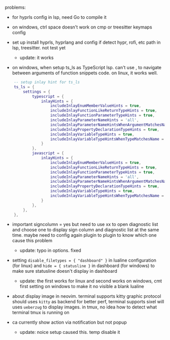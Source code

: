problems:

- for hyprls config in lsp, need Go to compile it

- on windows, ctrl space doesn't work on cmp or treesitter keymaps config

- set up install hyprls, hyprlang and config if detect hypr, rofi, etc path in lsp, treesitter. not test yet

  + update: it works

- on windows, when setup ts_ls as TypeScript lsp. can't use <c-l>, <c-h> to navigate between arguments of function snippets code. on linux, it works well.

```lua
    -- setup inlay hint for ts_ls
    ts_ls = {
        settings = {
            typescript = {
                inlayHints = {
                    includeInlayEnumMemberValueHints = true,
                    includeInlayFunctionLikeReturnTypeHints = true,
                    includeInlayFunctionParameterTypeHints = true,
                    includeInlayParameterNameHints = 'all',
                    includeInlayParameterNameHintsWhenArgumentMatchesName = true, -- false
                    includeInlayPropertyDeclarationTypeHints = true,
                    includeInlayVariableTypeHints = true,
                    includeInlayVariableTypeHintsWhenTypeMatchesName = true -- false
                }
            },
            javascript = {
                inlayHints = {
                    includeInlayEnumMemberValueHints = true,
                    includeInlayFunctionLikeReturnTypeHints = true,
                    includeInlayFunctionParameterTypeHints = true,
                    includeInlayParameterNameHints = 'all',
                    includeInlayParameterNameHintsWhenArgumentMatchesName = true,
                    includeInlayPropertyDeclarationTypeHints = true,
                    includeInlayVariableTypeHints = true,
                    includeInlayVariableTypeHintsWhenTypeMatchesName = true
                }
            },
        },
    },
```

- important signcolumn = yes but need to use <leader>xx to open diagnostic list and choose one to display sign column and diagnostic list at the same time. maybe need to config again plugin to plugin to know which one cause this problem
  + update: typo in options. fixed

- setting `disable_filetypes = { "dashboard" }` in lualine configuration (for linux) and `hide = { statusline }` in dashboard (for windows) to make sure statusline doesn't display in dashboard
    - update: the first works for linux and second works on windows, cmt first setting on windows to make it no visible a blank lualine
- about display image in neovim. terminal supports kitty graphic protocol should uses `kitty` as backend for better perf, terminal supports sixel will uses `ueberzug` to display images. in tmux, no idea how to detect what terminal tmux is running on

- <leader>ca currently show action via notification but not popup
    - update: noice setup caused this. temp disable it
